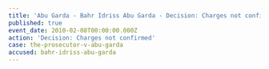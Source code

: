 ```yaml
---
title: 'Abu Garda - Bahr Idriss Abu Garda - Decision: Charges not confirmed'
published: true
event_date: 2010-02-08T00:00:00.000Z
action: 'Decision: Charges not confirmed'
case: the-prosecutor-v-abu-garda
accused: bahr-idriss-abu-garda
---
```



